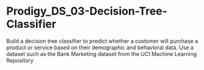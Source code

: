 # Prodigy_DS_03-Decision-Tree-Classifier
Build a decision tree classifier to predict whether a customer will purchase a product or service based on their demographic and behavioral data. Use a dataset such as the Bank Marketing dataset from the UCI Machine Learning Repository
